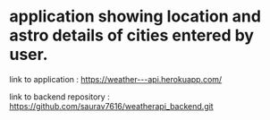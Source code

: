 # application showing location and astro details of cities entered by user.

link to application : https://weather---api.herokuapp.com/

link to backend repository : https://github.com/saurav7616/weatherapi_backend.git
